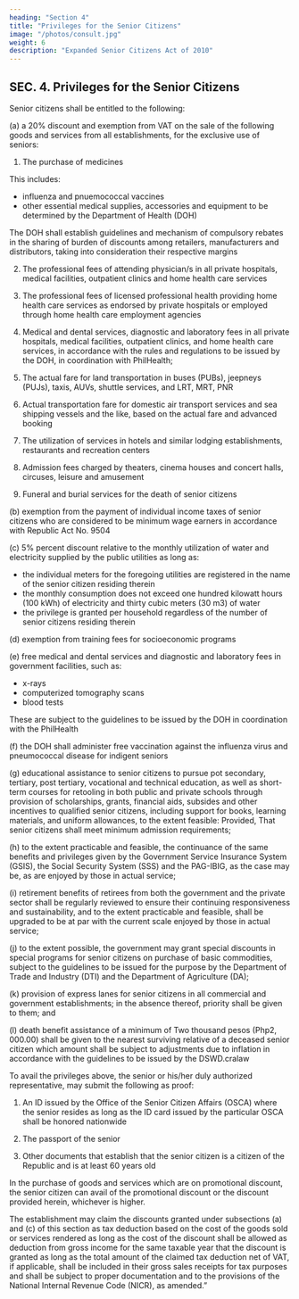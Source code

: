 ```yaml
---
heading: "Section 4"
title: "Privileges for the Senior Citizens"
image: "/photos/consult.jpg"
weight: 6
description: "Expanded Senior Citizens Act of 2010"
---
```



<!-- Sec. 4 Section 4 of Republic Act No. 7432, as amended by Republic Act No. 9257, otherwise known as the “Expanded Senior Citizens Act of 2003”, is hereby further amended to read as follows: -->

## SEC. 4. Privileges for the Senior Citizens

Senior citizens shall be entitled to the following:

(a) a 20% discount and exemption from VAT on the sale of the following goods and services from all establishments, for the exclusive use of seniors:

1. The purchase of medicines

This includes:
- influenza and pnuemococcal vaccines
- other essential medical supplies, accessories and equipment to be determined by the Department of Health (DOH)

The DOH shall establish guidelines and mechanism of compulsory rebates in the sharing of burden of discounts among retailers, manufacturers and distributors, taking into consideration their respective margins

2. The professional fees of attending physician/s in all private hospitals, medical facilities, outpatient clinics and home health care services

3. The professional fees of licensed professional health providing home health care services as endorsed by private hospitals or employed through home health care employment agencies

4. Medical and dental services, diagnostic and laboratory fees in all private hospitals, medical facilities, outpatient clinics, and home health care services, in accordance with the rules and regulations to be issued by the DOH, in coordination with PhilHealth;
 
5. The actual fare for land transportation in buses (PUBs), jeepneys (PUJs), taxis, AUVs, shuttle services, and LRT, MRT, PNR

6. Actual transportation fare for domestic air transport services and sea shipping vessels and the like, based on the actual fare and advanced booking

7. The utilization of services in hotels and similar lodging establishments, restaurants and recreation centers

8. Admission fees charged by theaters, cinema houses and concert halls, circuses, leisure and amusement

9. Funeral and burial services for the death of senior citizens


(b) exemption from the payment of individual income taxes of senior citizens who are considered to be minimum wage earners in accordance with Republic Act No. 9504

(c) 5% percent discount relative to the monthly utilization of water and electricity supplied by the public utilities as long as:

- the individual meters for the foregoing utilities are registered in the name of the senior citizen residing therein 
- the monthly consumption does not exceed one hundred kilowatt hours (100 kWh) of electricity and thirty cubic meters (30 m3) of water
- the privilege is granted per household regardless of the number of senior citizens residing therein

(d) exemption from training fees for socioeconomic programs

(e) free medical and dental services and diagnostic and laboratory fees in government facilities, such as:
- x-rays
- computerized tomography scans 
- blood tests

These are subject to the guidelines to be issued by the DOH in coordination with the PhilHealth

(f) the DOH shall administer free vaccination against the influenza virus and pneumococcal disease for indigent seniors

(g) educational assistance to senior citizens to pursue pot secondary, tertiary, post tertiary, vocational and technical education, as well as short-term courses for retooling in both public and private schools through provision of scholarships, grants, financial aids, subsides and other incentives to qualified senior citizens, including support for books, learning materials, and uniform allowances, to the extent feasible: Provided, That senior citizens shall meet minimum admission requirements;

(h) to the extent practicable and feasible, the continuance of the same benefits and privileges given by the Government Service Insurance System (GSIS), the Social Security System (SSS) and the PAG-IBIG, as the case may be, as are enjoyed by those in actual service;

(i) retirement benefits of retirees from both the government and the private sector shall be regularly reviewed to ensure their continuing responsiveness and sustainability, and to the extent practicable and feasible, shall be upgraded to be at par with the current scale enjoyed by those in actual service;

(j) to the extent possible, the government may grant special discounts in special programs for senior citizens on purchase of basic commodities, subject to the guidelines to be issued for the purpose by the Department of Trade and Industry (DTI) and the Department of Agriculture (DA);

(k) provision of express lanes for senior citizens in all commercial and government establishments; in the absence thereof, priority shall be given to them; and

(l) death benefit assistance of a minimum of Two thousand pesos (Php2, 000.00) shall be given to the nearest surviving relative of a deceased senior citizen which amount shall be subject to adjustments due to inflation in accordance with the guidelines to be issued by the DSWD.cralaw

To avail the privileges above, the senior or his/her duly authorized representative, may submit the following as proof:

1. An ID issued by the Office of the Senior Citizen Affairs (OSCA) where the senior resides as long as the ID card issued by the particular OSCA shall be honored nationwide

2. The passport of the senior

3. Other documents that establish that the senior citizen is a citizen of the Republic and is at least 60 years old


In the purchase of goods and services which are on promotional discount, the senior citizen can avail of the promotional discount or the discount provided herein, whichever is higher.

The establishment may claim the discounts granted under subsections (a) and (c) of this section as tax deduction based on the cost of the goods sold or services rendered as long as the cost of the discount shall be allowed as deduction from gross income for the same taxable year that the discount is granted as long as the total amount of the claimed tax deduction net of VAT, if applicable, shall be included in their gross sales receipts for tax purposes and shall be subject to proper documentation and to the provisions of the National Internal Revenue Code (NICR), as amended.”

